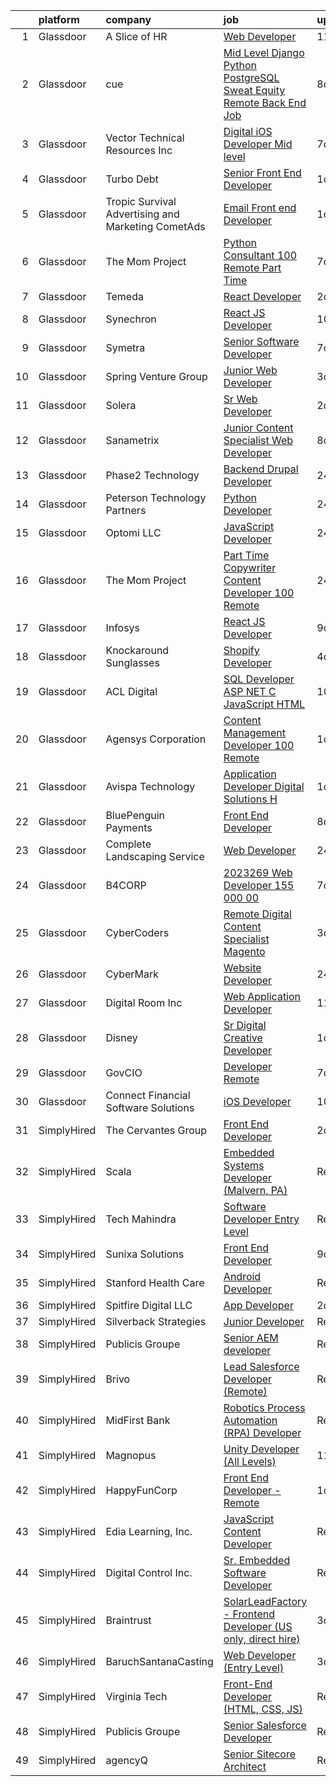 

|    | platform    | company                                              | job                                                                                                                                                                                                                                                                                                                                                                                                                                                                                                                                                                                                                                                                                                                                                                                                                                                                                                                                                                                                                                                                                                                                                                                                                                                                                                                                                                                                | update_time   | location          |
|---:|:------------|:-----------------------------------------------------|:---------------------------------------------------------------------------------------------------------------------------------------------------------------------------------------------------------------------------------------------------------------------------------------------------------------------------------------------------------------------------------------------------------------------------------------------------------------------------------------------------------------------------------------------------------------------------------------------------------------------------------------------------------------------------------------------------------------------------------------------------------------------------------------------------------------------------------------------------------------------------------------------------------------------------------------------------------------------------------------------------------------------------------------------------------------------------------------------------------------------------------------------------------------------------------------------------------------------------------------------------------------------------------------------------------------------------------------------------------------------------------------------------|:--------------|:------------------|
|  1 | Glassdoor   | A Slice of HR                                        | [Web Developer](https://www.glassdoor.com/partner/jobListing.htm?pos=114&ao=1110586&s=58&guid=00000181e1b47054a4bce1f535b26535&src=GD_JOB_AD&t=SR&vt=w&ea=1&cs=1_be63831b&cb=1657349108414&jobListingId=1007967373185&cpc=F5E96E35A1725171&jrtk=3-0-1g7gr8s9mk27p801-1g7gr8saci6i2800-86d67af8ec13191c--6NYlbfkN0CPEiJEzZq4I_K6S6Q9VC1QMfIsI0INZ1UYi7vjgDL48ZJ_Ze1ZOJrRM0PNDsF-_414uTQJsHy_2vfMnyM2DT7XYiFukO6I1dd4Z2styiQ9cNgSOopAmOQXfWRzOSqQzBkcSjerdy7mM8qWircvy0qwzPyFhW0OdQO5UgnpJBr2myPfNdiKD0AiWeiU_KfrV4sGCKwINU9ypIhXQ2agHXTvkHJBy4ii_uCPRbXAkv97kkaqKO6Z7ZZ4KkiYbgzle-lYg1z7PcnZF9uYj21hDCLi8KwS1v4SCCnJdb8csM3rKGtMdH1IfG5ebYdPJ3olG89SMuROGWhJwmGDpihxyXSA_KX4p_m5EdrSyggQmBSBnFDoWbs3OsRqYj284EEBxtZG_uiAhh30HAkQLuYvceLPaq4ZsZEI1RINrbsR8oEPcu2OeJU1LrYlMLickMxcr6RLvUd9_0hizX3c4c8_qtw6Qw4xBV5iqnpwpcWc02bX36AB92inFvfg)                                                                                                                                                                                                                                                                                                                                                                                                                                                                                                                                                           | 11d           | Dayton, OH        |
|  2 | Glassdoor   | cue                                                  | [Mid Level Django   Python   PostgreSQL  Sweat Equity Remote Back End Job ](https://www.glassdoor.com/partner/jobListing.htm?pos=124&ao=1110586&s=58&guid=00000181e1b47054a4bce1f535b26535&src=GD_JOB_AD&t=SR&vt=w&ea=1&cs=1_40faf811&cb=1657349108415&jobListingId=1007973167613&cpc=A0637F14311B9419&jrtk=3-0-1g7gr8s9mk27p801-1g7gr8saci6i2800-ccded6c82736fbf9--6NYlbfkN0DuulVXW0zorKzZBhjCLVUeZ7NW8p90YuVyCa3-Ydwd44wMloTYOIEOkr1JTqGNyHDfc62YAob_IpDPsfmt0dnhP9X171kEGiCajA6DMkizCX1ChDc3lFUHn7a3oZ7BpO8rrar-piFeJO4Ync4sZTKoKm_G20t4tysQzYgwb-jcZBEZlTxIsHrgnzPgeqAdZXGcf_sq_h-4ny_Wo3j4tDj_Fj4Nt5NcGE9lkcKy5NMtiGbVBELKDDURDorHN0v__vfSvuIYSigKfk4KZHa8x1ebUaqvsIMWgM2az5oOWRY1EQTpf7yZXgZ8S8LgG2bNTbuYMDjfnuPKL122dEFLwylbaAJiAVxCIcONiZzq4ojFsM_pgZf10Xlk8sQyU75PoEV_mWV8zndkiKsuJcI_j9nitgs_83RyWFy_UrNf9rGOXQ-Yhtopz9fK2On_7T5gw0Wa_KkDhRmaI5Gef_RkV9KMRZVYmmNLs5MXoJ9-5TezRrqxgp2TSw4gBj5sqfU6s9AskKm7hpUnF910Dyx6IqkeDQbp_Z3pHrcaQshMEB-iueGz4YsJ869pDnpZhz4NGn8%3D)                                                                                                                                                                                                                                                                                                                                                                                                                 | 8d            | Remote            |
|  3 | Glassdoor   | Vector Technical Resources Inc                       | [Digital iOS Developer  Mid level ](https://www.glassdoor.com/partner/jobListing.htm?pos=127&ao=1110586&s=58&guid=00000181e1b47054a4bce1f535b26535&src=GD_JOB_AD&t=SR&vt=w&ea=1&cs=1_1a76d817&cb=1657349108415&jobListingId=1007977627831&cpc=F583A5AE0DDDFE3A&jrtk=3-0-1g7gr8s9mk27p801-1g7gr8saci6i2800-183a4da02c159fa5--6NYlbfkN0CwDmAJad1vrFPjrCyZc1-12O19u5bGDYSMaAKB40LX6SgL_uQ_xlaLZoxDbDiymBS0zMvW8OWz8QIVe9l7JvGRuTcunfzq0c1QY6MmwyXc9bYM2w9lBL9mQttvC7Spo3FqvdMibgbWWUmu-rUGemwOdmecCqFILyqlvKA1xp_fLrfnrh1gz1-mJAzGjJsrBUntA1U18zXu-37DQDfOY9r_RmaPUnBixVVTqeb0jqDXTMC58XTrbRb58hdbQ-xjNn4CIs4xxVmwlzf4qSSEzkc5jwm4MuJAzo8ndLewMrUOgrNuIDylEARAoYY5zvvXGbfoTFkt3LrcDKbQjEomUVoThb-pegOABn3X6QtZUYx0L8VI34nqotuwsitTee5eWAA_z-o0xrBijHx7hAXaQZ2M8RcaRhGp_VQYqd-26zkvgMwAqitK43FQ161wGdFcf4ICHaC_S4b4xSL0u4JrCZzIfrWh3RQS5IrYkqSdA7EShPuI_kwpDu5tUXboGswn2fyxmopcXJzJSLBoVL_PhwnVp3QtiYmz6IY%3D)                                                                                                                                                                                                                                                                                                                                                                                                                                                                                         | 7d            | Vienna, VA        |
|  4 | Glassdoor   | Turbo Debt                                           | [Senior Front End Developer](https://www.glassdoor.com/partner/jobListing.htm?pos=113&ao=1110586&s=58&guid=00000181e1b47054a4bce1f535b26535&src=GD_JOB_AD&t=SR&vt=w&ea=1&cs=1_b6d732e3&cb=1657349108413&jobListingId=1007990338396&cpc=FAE5E775D180B2FB&jrtk=3-0-1g7gr8s9mk27p801-1g7gr8saci6i2800-56a678aecb2c7ea2--6NYlbfkN0AaonzhBBzzs7RnLD97jicPlmOUVDC5mKpqK_FK1omnv5T6hFYqw-JMJYDKYfGfj4kqvrkUjgiliNANLbcHwhXjbGQlNWCQOJIL3sRZ6LV7-M9k1qOa1h1kX-vheUAQDBrMUfqGT_oKRmwvmclczPYtbkOM69Os3gbmuffsRABkNrAI_h9VdLn9ZTkuYNWWpKQZakAr0aZ62Ws5jdC34xJeAWP3Vb7-sVY0332HYWR_uuNCP-ttsD6WBwCOf_B3m_MzfnOABT1eBUHM7pC1O507Ud5bsciADLdqsCLEcqNn5dLfihfzWgPUN0Wn_JK2gpBVFt6ksUt6iQe74C8wXTHmbsttj_WPyo4FDkfCH5hB5e0RvfU6SXzaoK_h3Qt4OozSTb_K85jijNHGc1-kkf3adPLP3h3nQsE66dqZtwc-YytOP4xx5SbyF4U5YrU8ANfDu8lj_6PtgvOjpVcJ5e8IBrRFIa6PL5RsSopHR_AMbM8VxfP0FM2P0FJ9LdtU1PbBK1Il9CD7gg%3D%3D)                                                                                                                                                                                                                                                                                                                                                                                                                                                                                                                  | 1d            | Remote            |
|  5 | Glassdoor   | Tropic Survival Advertising and Marketing   CometAds | [Email   Front end Developer](https://www.glassdoor.com/partner/jobListing.htm?pos=108&ao=1110586&s=58&guid=00000181e1b47054a4bce1f535b26535&src=GD_JOB_AD&t=SR&vt=w&ea=1&cs=1_53e21de3&cb=1657349108413&jobListingId=1007990198755&cpc=03F67E1B243A1AE3&jrtk=3-0-1g7gr8s9mk27p801-1g7gr8saci6i2800-965413a30a203427--6NYlbfkN0CtfjL2VOlLw1E4uIVSucZUdrdvt2SWFEjzpOqVm-g6VxWRbrgW_o8o0IqqU49brhOYyUqgizXs7WNbPiBNYNv9mOL4p_LWG-Cky2gqiT1-d9Qaf33nubacoGxyo9zfuNj7o9cWBC_W4uGvYxcDih18nZxv_EHlhmgz73C2PXMym_q4hnLYbi8Y3ajKRw5e0Vm_g4eY__mAcrIHLFxhZnGu9JGTh7X8g7ZWtvEV0C3fwC1tTBg9ncLuwa8ZnGVIoYFSo-6u509Xzzxmk3VjgdYdduPiGvvTXpyusXObEm7edwU0lSWvarZNn8AQVkA_KaBgWBoLgjTPACUEeiGIjIf7EcB3EVwEeWCH9I5p8MV2wWBG8T79fE7mEHK4HZo9zEfUV3cWWMcW5fkCgQRLzkg4vgAV8UovOuppMdIhK3MNiOa96lolcJWW3Dhyu78IQiA3QveKKCHPdjZHo0e5fxQmT08xKn4cvtR6YHLSvdB9RVX-TBYCIRLnFEGDECrhgfg%3D)                                                                                                                                                                                                                                                                                                                                                                                                                                                                                                                               | 1d            | Miami, FL         |
|  6 | Glassdoor   | The Mom Project                                      | [Python Consultant  100  Remote  Part Time ](https://www.glassdoor.com/partner/jobListing.htm?pos=128&ao=1110586&s=58&guid=00000181e1b47054a4bce1f535b26535&src=GD_JOB_AD&t=SR&vt=w&cs=1_9695de75&cb=1657349108415&jobListingId=1007977665288&cpc=A65DF3A704A48F9B&jrtk=3-0-1g7gr8s9mk27p801-1g7gr8saci6i2800-955e8c973b2ac4c1--6NYlbfkN0BDp_epf89aHDQhKpPegNJQ_ldQpEFZQsM9OcONMGxWx6pU56EKHF58QjVdAUvn2gXo3WatNCyZXwLJz0flVdsNIIt78PC5Xyw5h-S55cWFFsnLDXfgZyq8dvtoIBlYULORm390T26X_SrKG9qK7CztTozZy0vV6GUUZj5gmVaM6rCjXsY1cPwcgC77wvqvOlZbUKwoQMAL-O2__N4ExHuTpUn5qIlVTL3-q-6Wwhkgov1OdcKRKTKvGYN9JnIiLjQwzbSSOA5Nnd9S1pGD3Di6mtVRPU9EbY7pIwRJBVV4UtyJ6lUHJ8qu6rW1DcPi05iK3--DWAc2i55nlTfEl0HJlbZkSZLvVc8KryxYt_A4AHZDzaoNXn_dXpFJ5ekKh--PvCCD1x7GdxXAmQvl_HhxwvlSITUTMupgJ6VcRiSbozIAAfjrjvwwSH99btEag9Np0oz8j45GK8q3Ef7viAAox8we7PUR4yqfcLKTa3Yezt5_az4DsuqtAeORR8zMw3OHW07UAU5Y2O5lKim_xA_EEfOdrchQ1Q0_NA4BHP74VyvYCpXoRsU2zonn1QqjJEqLvuaoECaFIQ%3D%3D)                                                                                                                                                                                                                                                                                                                                                                                                                                       | 7d            | Remote            |
|  7 | Glassdoor   | Temeda                                               | [React Developer](https://www.glassdoor.com/partner/jobListing.htm?pos=109&ao=1110586&s=58&guid=00000181e1b47054a4bce1f535b26535&src=GD_JOB_AD&t=SR&vt=w&ea=1&cs=1_30430d4d&cb=1657349108413&jobListingId=1007987835717&cpc=5EFBB0462F9C6B7A&jrtk=3-0-1g7gr8s9mk27p801-1g7gr8saci6i2800-8efd362505ec4907--6NYlbfkN0Cdyrb_-SYpjIsC7ShR4LTJruqxAexHI1Km_0W0EzpI0TW7AkFEGeTk7U9uX7WBMWb1CWLmVDScP2RJSem67pTjIBS85lMR3Q5ouUbMkiy_LRrLkg7-D_GAFZ8XWoE2sRqttQSVBGEsw8VcgNib9Vr_mkOGZsgAQpXdyOzA8QJAfRVqH_jUMU4pKXOkLqM2Zfxb2B1zosgs8odQ2H8aZ4cCUyxOpWETthCTWGuYhnXGsLLP474L-V0W5-f0JG0MnOYixlRe4vMKOzeaK5hEus6_dMqQUIZg0m4yy15Cmi0JtShTgE5NtlNcskrxVvKTZN3hHyweT1SNb6wiLVZwdJT8lx74JduLJaTrh5mgC6MOT1xYLvOmSiJVFIhku6JsmOFAnR4i7-Kx9vMq0wQUQR0bwjomy_PuExhRTGTVn0IHYZL-ujQsR1MwY06GxwDmfBrNZElBFeHUyVXBgL0KBzm7_jvMWSomZJjK4ej8eCwa47npG4nbXBXM)                                                                                                                                                                                                                                                                                                                                                                                                                                                                                                                                                         | 2d            | Remote            |
|  8 | Glassdoor   | Synechron                                            | [React JS Developer](https://www.glassdoor.com/partner/jobListing.htm?pos=121&ao=1110586&s=58&guid=00000181e1b47054a4bce1f535b26535&src=GD_JOB_AD&t=SR&vt=w&ea=1&cs=1_d17f95e9&cb=1657349108414&jobListingId=1007968335728&cpc=AC285F3A3ECA6BB0&jrtk=3-0-1g7gr8s9mk27p801-1g7gr8saci6i2800-a8c81833d9a166b9--6NYlbfkN0BTd2IEpE8JLL40oeQ4zzPpkgJHcvS777rH89BTm8MqnXWov_kcApvAVkebXd7qJYxNy0_qwu4wql1hVx670LCcahuuhODFllGzfln_hYJeov-KoiteeywrnbBztC6nhxA9VsHj3LeF2XfsEgVqjFnEnFHJCB11yLcmrlMyIT2Z88Df71ttuUoWJfg2De3XErd7KJCKa4Ai27SxuCVuBE6yXKEOL92IPLQ7dN85dtmRTO4CwHPNTV6cdjsrsyapak-fb25W4Bb-Hj4WsFynIxbbDV0uOPO2ckgzODB0Z_WDm4pDUdgC8En57WkDtw5GxIbQ0NeN_V-GYFPMw3SH5vs57b7VLlb-u5v1j0wJFH7fIQi--7gzeyXuD9vsSpM1w1lhniBn_J0JAHhyLLESg6NpEIktWNrFR1eZODCul-k8a-QsjAQkBXpDd84v3UI6dx59rCrYQqFWfQM6BGJiz-Hjsboc_MPKnpiVQJqQhlNZR_7457uK-Nuv)                                                                                                                                                                                                                                                                                                                                                                                                                                                                                                                                                      | 10d           | Remote            |
|  9 | Glassdoor   | Symetra                                              | [Senior Software Developer](https://www.glassdoor.com/partner/jobListing.htm?pos=126&ao=1110586&s=58&guid=00000181e1b47054a4bce1f535b26535&src=GD_JOB_AD&t=SR&vt=w&cs=1_33001952&cb=1657349108415&jobListingId=1007977972681&cpc=451933188B21919D&jrtk=3-0-1g7gr8s9mk27p801-1g7gr8saci6i2800-c1298602c1a3361a--6NYlbfkN0DxLmO7NH_YTtLbOIMvJFqJGEF88__vqD2fZF7JxivJ0azNiCTgnfJhqK52DTe9kl010_gQmWUOW3Mzn_S1PyBm3mmOrXFF80QvGOvXbSSbAhGKaSZJf87AfhjBhB0gfxjWU87tPK7hQPvwPkKyJ8jIzu_RWkaBQMT-ZOGW9Dkr634jT77wo2SkfzDYhZlaPjwtadlua0syNt7oc9tHcxXuJHoB3O7oeu74rAEXM6FLhAIXu4jxBd0jy7dsNJg0VfTk0VaxZUSp3yaqXKkk6lZVad4oCl1J7KA7WUXA16AIZtzlX9ekSZYr4-QkDvavA5bqkUVAa-1s9OM056rI8sow54IQj6ftAweQI97T5vOx3F2IYtChugekrVURHHVDMem8Vj1nwu9Amp45XYzto7WL0JiTqKVJvPen1oG8rAEFauRXFkip0br1m5ZSLTyQ5sde3vn9cTnR3MABBlyc8287dJKnI_Pc7UPq3KwWm8R_z3nL9YoAIl-B6aN_4V4U4v8DfomadDqD-XUIL91GdKAs77bPjiAMQBhcdFVmHHBqWGR9h3KhMN_SCs-wfBUwe6tkfBHiUz68Aw%3D%3D)                                                                                                                                                                                                                                                                                                                                                                                                                                                        | 7d            | Bellevue, WA      |
| 10 | Glassdoor   | Spring Venture Group                                 | [Junior Web Developer](https://www.glassdoor.com/partner/jobListing.htm?pos=110&ao=1110586&s=58&guid=00000181e1b47054a4bce1f535b26535&src=GD_JOB_AD&t=SR&vt=w&ea=1&cs=1_33ac376b&cb=1657349108413&jobListingId=1007985268690&cpc=8795CF9063CD573D&jrtk=3-0-1g7gr8s9mk27p801-1g7gr8saci6i2800-9a4c40f2bd76b41d--6NYlbfkN0AUV8ckJCZpihDIp9yWL2Ht6_QwQ25bEr4ZP34XnC9KfX8kSgy31A9Cp8T8gUsBqtPVM1xvkDojzQjfd9UW1i8ppIw6oH2EePhe9t9C72VZZla92QAENyMRH4oHcSBRbDhc-0Ak4P0IbUpWRgyFRqDw7w_3AoDdXgZaNPG1GkN09NHmrt7Br0izYmjfilEmjxP_W13R7L2uchN-12K0Fp2TzEoITmdXwHF4ZL-tDe4gX7x82K2yRH0enb-RLAHl8Tv2XIcgO2v763KohJksOG0BFibGfufOe0yLjW5N4D8QZ8tk9qjCz8TbzDrTKRFki65_33s3jx7BcJr-732IESMQH0x9CtX1CsX8CN-C4_13PcbfqTQ_l1riNsV1jtNrFTnV3kUO4KgwGhphTNX6I1cv3cLfVLBbYNoXK0iO-_xpxMySn3km9PD2kxYSyWVD6nobN6IMm0C5glCJHSoBnA_Iiz6Hp7rzwYAapuM3vPEvTUX0ybTrF51b)                                                                                                                                                                                                                                                                                                                                                                                                                                                                                                                                                    | 3d            | Remote            |
| 11 | Glassdoor   | Solera                                               | [Sr  Web Developer](https://www.glassdoor.com/partner/jobListing.htm?pos=107&ao=1110586&s=58&guid=00000181e1b47054a4bce1f535b26535&src=GD_JOB_AD&t=SR&vt=w&ea=1&cs=1_7c5ffb1f&cb=1657349108412&jobListingId=1007987446022&cpc=1D891ED3EFC3904E&jrtk=3-0-1g7gr8s9mk27p801-1g7gr8saci6i2800-5b7389fbfefaa543--6NYlbfkN0BnmdtavHRRVmL08UDBmNWRj7xuEAUBRrfZsImji_OO5zKZ3dv2WOds_2guY21y8Ac1XUAqFgfLFtDHWRw6Mt8HzfzevIuBNSKZu6WOeBKRsaI5wUgk5Wqz16orwFls3qb2IwbXtMdyIHE4SsTjqHAFwPbdjKjC6DqpoNyMXzydz2DiA0x2EvStTH1O4En9T7r3Ky_oCpAUc8mDy2zEmmS6kpj7HfO9r-Hk79dbQNuftcqR47acrY0OWCMteFAO-_Whc0ob1xAHhW0lObgppKTGwSHJks2vI7mxTUgH0Dl8QIVps9wXeldN5U3ceB3kh6-1JSVcRbCHQ1sS6x4XtIcPUrPUlzefuAbtWaQYvK6AQN5l__lZTlAIbFEX8X80cIYa0nT4MwjGzPQg9N0zax7YpXD1_zREQ_UeUdsN75oZz_5g2DMxVrphSYU9VJ53aR8TsIZLppCdZ9Q7GRl6BI83oMqET7hYBg80FxIIkqUkHwSGhp1egDes2cdB6xNmo2M%3D)                                                                                                                                                                                                                                                                                                                                                                                                                                                                                                                                         | 2d            | Remote            |
| 12 | Glassdoor   | Sanametrix                                           | [Junior Content Specialist Web Developer](https://www.glassdoor.com/partner/jobListing.htm?pos=119&ao=1110586&s=58&guid=00000181e1b47054a4bce1f535b26535&src=GD_JOB_AD&t=SR&vt=w&ea=1&cs=1_01fde3bd&cb=1657349108414&jobListingId=1007973297537&cpc=8795CF9063CD573D&jrtk=3-0-1g7gr8s9mk27p801-1g7gr8saci6i2800-feec02afaefe8624--6NYlbfkN0CyQKdz8_lqdlgY-c-amsQST66Z8QjChsyYA8vzcGklWI54h1yaGRml5nZ8zCgFfjIOgXqhSjZJh-skiC2lxW7_58zFCYC9iOM41XfcBEeYvAm8MLwOfNCGc_AfJgoz_-CfSctcH7JyVepqvnLvBLKN7lNiOXCdOssTUdVoJKo22ca9fUqE-emWbrCvLmsIfIklkhxsCEXYYZYgotDR_AQEkK7manz7DNp8Ue_jnE4lYmkfi9Um9E4nCoNvnw9QYeF31rdM8qNK3YiyAXJorpeeED1VXBU0d7A2whTVpIRLmrXop6EqCECF0mYF2Zj-2TFsfAptfZjylmgHp_GA9NjyRTI7RzGBAQ2ZY4J5kyOIS0sg3_UB16olrdotu3o9QTBZQMqhkE7ZhoL8q4q3YGXtsVGD9BR7Sx2liCxt53o_Vhmj6srzo0OCLRPlvAd3yqOH5cHZy-DTp_ZKVIOLK_t2Zm0UHsfZO9GtjJkswGf50P5gv0lnOblvGOeEuTYrZQfUYnQoWlsXdW5EUHZOjaap)                                                                                                                                                                                                                                                                                                                                                                                                                                                                                                 | 8d            | Remote            |
| 13 | Glassdoor   | Phase2 Technology                                    | [Backend Drupal Developer](https://www.glassdoor.com/partner/jobListing.htm?pos=106&ao=1110586&s=58&guid=00000181e1b47054a4bce1f535b26535&src=GD_JOB_AD&t=SR&vt=w&ea=1&cs=1_616688c2&cb=1657349108412&jobListingId=1007993224952&cpc=883DC43018083D9A&jrtk=3-0-1g7gr8s9mk27p801-1g7gr8saci6i2800-3d37e1c5d2e8ef37--6NYlbfkN0D5EoDI19pzLD_ZoAvoqM1-O9qeTV9KvYbDAr1-bMzVcZcpAIqXFAz3IAckowdknD-cNvKT3dG5e3B9UhnzZ-Vly5TmQAUG2eT4UFLJBbWVt6D19g2gg4QqReQnz_vIEOTmqDPH-BxUu5Go1oEDVD84EfPLG_zzMHxSMV1Tg7AwNvIHMx40_9K-oMXTEtqt-uEQ9zB2jKdbDfrGcXTIZiOoXCFLgO18WjcUxlHkQI-xyaKIiSlS8yNpYr5eoPG_6lNi1Ho5Q-UFtYQeTH1t-QUQCvKEnxtzbME3tZZIFxYTphoSJYtggF8Y_FMzwPGccsIqWYGSSWhTi-zvDfrtfAl9aQJ1h_SusP4lPwwbNyYIHp-RmUu1HynMtoUEWaNWEhkvdRSG84f_I7K00E_CDwSseiINTS6VGj6mlwPt8XJk7rGG9LhliMb8okUIjjlR9POKpguyup1exTpwdKMR9RhgFXEmaCFkQ1LMMjF__V6Z9GtJW_GHJAAMxKHZmGvwg_2WVmmdlt9_8g%3D%3D)                                                                                                                                                                                                                                                                                                                                                                                                                                                                                                                    | 24h           | Remote            |
| 14 | Glassdoor   | Peterson Technology Partners                         | [Python Developer](https://www.glassdoor.com/partner/jobListing.htm?pos=104&ao=1110586&s=58&guid=00000181e1b47054a4bce1f535b26535&src=GD_JOB_AD&t=SR&vt=w&ea=1&cs=1_596b344b&cb=1657349108412&jobListingId=1007993023114&cpc=74FD5BE86273CE52&jrtk=3-0-1g7gr8s9mk27p801-1g7gr8saci6i2800-c9dd015ebbf4d78d--6NYlbfkN0AgtsfPTMZ7iDcp1X4T-0K4CYWuscf9rvuaH0n-fMkMyKnr7WxHRcz12wTe7OJE2COclRnZbWt6zhrmUDmm57NnGmY-jfkbnRsN1gT_1WhpBNyqIyrzJB-rdQjlP5x-Y0prizYrHGH1O98aMXZn9W5-jDh2WcNtJsvuTB-mx4Y9OVxRYUDI8VrLlRvleQwGgzYLLfRYgfIre5-_nJkkMOA731HpKifW6mSXLBMvhAjm3PzWIM-_BnSMVC4cjZtVbPgy0ZY58q2zggXuK8zbTxmDO25sU6g5Uv6v9NoA7ySJcTI0vzbSMe3uyvzsXbo4DCCgHAUGJiQfxktJwuUFn5Q-tHImZpKVJyhFpaNhtCX-v3jkJ7tA6tYwUiMVmevBcFGmFCJ1dOgQXh48woB4ROX4emmP0h_I1KK2BHP9_vJ5q3La5UhVEWmb7h-fwC29Pxrg5baAm4K9WGjREX1SXb23x6ej3XZW9hVlccC9kGrsu3nm2Yh6ESKkDSCFgPNBKWE3QxhEAlw0lvmQ7t8ZgCzQ)                                                                                                                                                                                                                                                                                                                                                                                                                                                                                                                        | 24h           | Remote            |
| 15 | Glassdoor   | Optomi  LLC                                          | [JavaScript Developer](https://www.glassdoor.com/partner/jobListing.htm?pos=103&ao=1110586&s=58&guid=00000181e1b47054a4bce1f535b26535&src=GD_JOB_AD&t=SR&vt=w&ea=1&cs=1_28157bc9&cb=1657349108412&jobListingId=1007992904494&cpc=EA19F5B90D514204&jrtk=3-0-1g7gr8s9mk27p801-1g7gr8saci6i2800-bc47d9fe18345e6c--6NYlbfkN0ABo9hwUNanPGkCQI67OmbVgFpIbquL34ApRYekullhGMf6Rh2gTkLnzANl5ihfJqUBH0kDrsAvNVgNnj_mZvoOpqqgJd2flmBmsNYDinhUu8AE4jRT80jfeSMM1sX8pMI0yoW5h7lREa4wNvLntq4McAxARWpP4cpx2f9emrmgBQq5GIECfr3zNrLIhHMmHG-p6hK1pMtCEk22tYE6Qs90S_67DQxnxWenIER6R3tfM6oEOlnBvCYr3h6JViDNX4EkTqiVIUwQ7J9pxu5LFxC69q7SOFBuqJFJMI-GpkLnnvKcUhxH5zXR3hLYPoNjGEoEETmpJtvv7PDfbSPX3RRFGHPbqbr7HlTFF4vnHEtCY4TJHqhvO4kJPptyTNJ0AxVY3BDNQHxo6BTb2SjriMxWiitN9Mcx9hCZABGxpEfQvGvDsHUFdp3erDUb6aXxXyTyUwogEYzU1kZqcxX9_KE5bC9TjchT_WjJu8T530hDAFRlgUMMy-aiSSsVgYo1Hg1MpC0KwcDI0w%3D%3D)                                                                                                                                                                                                                                                                                                                                                                                                                                                                                                                        | 24h           | Remote            |
| 16 | Glassdoor   | The Mom Project                                      | [Part Time Copywriter   Content Developer  100  Remote ](https://www.glassdoor.com/partner/jobListing.htm?pos=122&ao=1110586&s=58&guid=00000181e1b47054a4bce1f535b26535&src=GD_JOB_AD&t=SR&vt=w&cs=1_adbe63f4&cb=1657349108414&jobListingId=1007992896589&cpc=B101C867B3EF2D75&jrtk=3-0-1g7gr8s9mk27p801-1g7gr8saci6i2800-08f27fb898d3da86--6NYlbfkN0BDp_epf89aHDQhKpPegNJQ_ldQpEFZQsM9OcONMGxWx6pU56EKHF58QjVdAUvn2gUPZvkpLnIZqRpEBumJ7wnyCFndNFmzgMG-4PBQNWg5SmblCJL2o0EXpE36nxPuI4wpLycW4lLK58SsD3SRXGpAp00cXcEacjUP33Cpp2ujiXt9o3cEVJ3oSH-eTon1tdzLm5GtMxkC1cIKo4y5-qsfH2RcnCyGaNyYNrtzDuU2gFavamdBZWkxi_vmwOqBcHupvfn8J0Qsl01Rz4A2xiMEvhczsPWRTYiPR-dT0C5ogIdGMxY21sQDvLfXdc8kv02oALLztdURIb_9aFmUm0h8zY9bGByQN-emN1Dj3FQ6k15neHKrKxgqi7DUNDkn-TC5oR9uLQzP00qRsTYxJsiGgFFho6RP38fuxuShC5Wo_6mevp-Qb8b0dXUT_dWL2ZubFn8ngqtzdGxrDjQHsv9CU2u6QzDD35xbeadUVt3iaT6Xew0QD1Hw_17b6I5TaQq818NNEktV_bBV0w1xfb_hSUkiAM-VO2_jcluT3tplzYEhZ743Z4T-gw3qfs_YBFzhBNCCw3pNXbPNocr6QnSx)                                                                                                                                                                                                                                                                                                                                                                                                                       | 24h           | Remote            |
| 17 | Glassdoor   | Infosys                                              | [React JS Developer](https://www.glassdoor.com/partner/jobListing.htm?pos=102&ao=1110586&s=58&guid=00000181e1b47054a4bce1f535b26535&src=GD_JOB_AD&t=SR&vt=w&cs=1_6baa9b32&cb=1657349108411&jobListingId=1007970980773&cpc=C5C93DE40C8A001B&jrtk=3-0-1g7gr8s9mk27p801-1g7gr8saci6i2800-6811bcd1e7065570--6NYlbfkN0DFi1nmQQWK2fa3N4W3y7EUOEocZkWPqKP_f_xZ7ne8RaE0RclXOYKClVBnZ02SZVInWMnntObdigtbiJUqHqllGlkiPgCcdb_aIAbglorzevfzBJabJx5R3DfFQEm8m3MGo0xmmZttLb8ttpBT4nFyOLqaucdDGvzL2beIsDXXtky9zOb-7jTblFWdP3yuvqi1PqxfT8tI4q64wmm73tJ8RHFrxgOiu_lTLWRS_0gzxFgPf6fFStKVU7G1pBfGzOhHBRmddVyzQT-apbN28K722rinEt9K6TkL67UQJud22HxCLglgGju8VvCUg7TX0VGvfhcKbdfH1a_BBIGeu8fkXscebz3Xuj3hGIm1Kah5Q8Mng94K41ZFfqshb3KC_MabGC1uRLc_ynvlMYJO1mN6988fS_7dOqVFOMkxOCDIpil3wPGZfu_DCH6KVC-JpHP38l1nhvQDJVr5Mo2autg48IP1fzT7iIzlrhDFGPqQWTLta03Kyv6ZMpB_oFILdg_bynTjV3_6ZuHUeDuChJ1wjzr5g6H4wUNfhQ6ClPr_8_JkhSlUTf8g)                                                                                                                                                                                                                                                                                                                                                                                                                                                                                           | 9d            | Remote            |
| 18 | Glassdoor   | Knockaround Sunglasses                               | [Shopify Developer](https://www.glassdoor.com/partner/jobListing.htm?pos=112&ao=1110586&s=58&guid=00000181e1b47054a4bce1f535b26535&src=GD_JOB_AD&t=SR&vt=w&ea=1&cs=1_9a2f9f29&cb=1657349108414&jobListingId=1007983072782&cpc=1120CD366D53BFD9&jrtk=3-0-1g7gr8s9mk27p801-1g7gr8saci6i2800-478d0a40f0d9c385--6NYlbfkN0BaSlSXHm0Aik3EcFuqdijfHLd50UF76ZOHb_R4G6C-prD44ik0oacYri2OOrEPZrNUmBUs7HJ_Q63hLQU1XCKM1X1cZ_EOd6sUOlZnfLmYqBfrxzqBbtWPoKQnXkzVVnKbXEQRZgdnjqxZyetVIsEftALj6DpJiUnddAHWHXXBd8_stXSHZmKLJbnWcA0bPmNCo7D2N4skO3jnbIsNTpTNIi_5FYPJdttS_UvH83pcog2rZH2RRqpUuqUvM-H4rHKGWl4Qh08Af_c8QZhEzitn1wcwN7PqFTJIfZAzhLSxHXbz91Z28GTVrvEYpjL6KOe3E_z0lBXXGheqfPJVTa6tR2mV8Nc5x8s_7koHuhbEvQ9V34rLu4on562ZyieTy6lCD0vabMGj9xfUkOajzLoF-r2UjGVOMyICBQWS6ucYZfN5UC6YjTDgb1pdUhGwqF890k1fz8A16Hd_dr2WlnmDyIFZRz6GTAnxEUSBZth-MWkaTbnni-lk)                                                                                                                                                                                                                                                                                                                                                                                                                                                                                                                                                       | 4d            | Remote            |
| 19 | Glassdoor   | ACL Digital                                          | [SQL Developer  ASP NET C    JavaScript  HTML ](https://www.glassdoor.com/partner/jobListing.htm?pos=117&ao=1110586&s=58&guid=00000181e1b47054a4bce1f535b26535&src=GD_JOB_AD&t=SR&vt=w&ea=1&cs=1_8f6650ea&cb=1657349108414&jobListingId=1007968835833&cpc=2CAED5C921A5F994&jrtk=3-0-1g7gr8s9mk27p801-1g7gr8saci6i2800-48ec7227caac597d--6NYlbfkN0Aba5oU64R_O9Kj8y6RMdSSFXuPwn88DcWu9IRDlipDHjxHIIFB0atBqVJ04z1yB383673MDTQyoHmBZEfEZ6ccLgpOUi6nyPwgauIIJ8mY2rXe4rJpe_fPFQoCW7LoAkFn2s-pNg-w5mq3QVIyLn1DPwC8x3KWb3znshnu_on5BXNAJFOR-5QqSeRBEH_N72hq8lrB0MJiJP3tUF11splnXORtdyvIS1B5uAmuy5QRwUhle-a8R1R1lbJ0Dg1qTkEyArkuTs5iIT3emo1d6unOrcurJIrrHRru_iYYq1RmoWG0DMRGJ4WwFabHWhwKsUAbX15suaC3QrfsLq9nQKnSxUvPLqE3JiFvU1QuMZv1a0hE-CIOO926tgXXoO7F6js7zFn4usxxnKx-FPH254rAN5zu3XxMjAm9RplYMonXM6lVZirlSZGl_lcswytdaWRdhP7MwWbT1n2m7JRx7jKcgzpOJZay6AzqLwQdxdQVm_xTy2_G-n68ZCAikSQknTRsncZYwS0Kr5E2-Ma1WblX)                                                                                                                                                                                                                                                                                                                                                                                                                                                                                           | 10d           | Remote            |
| 20 | Glassdoor   | Agensys Corporation                                  | [Content Management Developer   100  Remote](https://www.glassdoor.com/partner/jobListing.htm?pos=129&ao=1110586&s=58&guid=00000181e1b47054a4bce1f535b26535&src=GD_JOB_AD&t=SR&vt=w&ea=1&cs=1_c91d6c8f&cb=1657349108415&jobListingId=1007990043140&cpc=9DC6E4D8324653EE&jrtk=3-0-1g7gr8s9mk27p801-1g7gr8saci6i2800-0c1c47d36eb2f0f8--6NYlbfkN0B1Vi2Tg_TR5fwhNGL2d3MVdJ1FVBqV83PBGVCkGDe93icknkNDeHE4jXYp9tRHNpoVJnXRHsF0N5M_oLJcGx1GzPAgbesdQ8lpybSnKsC-TCPCvmprnXQznrHDSQorBx9wkh4IKhNmaeoorXbC_eSBTlEdPVE1ewo3LHLDE2uDEvA29IOMV3WmXhGaDOSVpXHGeGtqSRPcIwn6iwTEesoqnr7rtPX1HecG02PPorQ16Wf1T9QAWMbINQIvzAP-Bt8ZyqLdRtQ_f4pMn7QNImI7aIkg9KWK-yJ2EjKkH8Kni1Q_NEECDREhGm3X98RUtUExoK3ds0AAPSuYuPQCcug3yfyUKPnS7ooRbGg86ird23Nl2QYMpn_a5rk-3mGZeRzBvRUkeDhvf0Rnrfcn8K0Yyn9FQfSYVdLn0Nb_Usb_EdTn5Pj0B9FOTDe8yniH6yygxd11oBdwWsMIuGcrUsQ5ZmFU50H-ckGcSr7kWc3py9FjumiKNn3nn6w3nsipN5A%3D)                                                                                                                                                                                                                                                                                                                                                                                                                                                                                                                | 1d            | Remote            |
| 21 | Glassdoor   | Avispa Technology                                    | [Application Developer   Digital Solutions  H ](https://www.glassdoor.com/partner/jobListing.htm?pos=116&ao=1110586&s=58&guid=00000181e1b47054a4bce1f535b26535&src=GD_JOB_AD&t=SR&vt=w&ea=1&cs=1_0c304b60&cb=1657349108414&jobListingId=1007991453745&cpc=8D52E76475A7E842&jrtk=3-0-1g7gr8s9mk27p801-1g7gr8saci6i2800-b77c037b49951b39--6NYlbfkN0Dj2d0qKPEJP0fpBViK7V-TZwXvjpwqshPgAnSSx4qW-KrhPkyDM9HZN_F8jkueVAQrqcr5L4Ke9c0gRfdceLYUqHtfu7VLa49Hj_W0wrS2iU_bqYUk5AEECGlj9Jrf3HlhNcj_NxCtKbU7W6LNqhTrSuxrjNXutPhQ49Aze3pgeGmsfs0wdyATLcrihZ8qzqGd50IM-5Uz2K60vFwsH05xh3dwVhdXlnW4brlwxfFVv65P45J0Xir4Z7aBKKnT9WXwCV3MjT6BqoZ5qQtwMEJXL04P4nvE9uOnQAucd3dYeXaDQGrvYsKkaOP0wW7kNVEyjTE7Ep08MHqd-EIfBl0dCti8mztrsHnhw63e0Nxwd109PVCa_OBknxDIjWWQ2FLexRai7g-8qMXPFG5ODZ8nzMU2fb8ZTFpvghz6nSmYaWeBZ6KNOD5tlyDkFzRqd0JLbeI2cvKG6VnyVUp8ZSm_)                                                                                                                                                                                                                                                                                                                                                                                                                                                                                                                                                           | 1d            | Seattle, WA       |
| 22 | Glassdoor   | BluePenguin Payments                                 | [Front End Developer](https://www.glassdoor.com/partner/jobListing.htm?pos=118&ao=1110586&s=58&guid=00000181e1b47054a4bce1f535b26535&src=GD_JOB_AD&t=SR&vt=w&ea=1&cs=1_68422a52&cb=1657349108414&jobListingId=1007973180887&cpc=BAEB662971763A76&jrtk=3-0-1g7gr8s9mk27p801-1g7gr8saci6i2800-bec19568db7afb50--6NYlbfkN0Aq6z2I6aaSdGvTb2MJ-K4Y_h8ITfbvXNFHb1SV7WXVusPb0a4xSqlTW0lqksRleZbAA3a2GpKmnYpVv2FdvvGlLVhdW37GpEYZyzttZ4OrgCJy_WEcpmXy60i-kTGkvChSmGJEa5kVJqIL9zhPpZBY4aHlDBjKIWc060WPaPbh1OpbGF2hGY6PY_YvbKNokpio-CLEZ6wsS5E2EHsIeuRenrt2Dra_IFfJk3kg8zt4cRrBkEmkQtL1L9AKvryU2VSijLnDF89xi1Afs1YVVyXe4ov6RvKVh04WiLfTaHOZYGxi4AX1cDAdmNrKhcukc1CHTDKjVV65EA27CwxsF1xsdjp-guPz-Kn_O2gTAyy4S2ms1yU-nSiN0rOT42pAMr0m29gmJje2uAy3e2iHSEVYFfwa5vTp6o2SnVaP7QsfpppFkte94faBmu8XOAMXPPxwXzfOJQQsPTRmP1iNppyD192DAmRlpCFZOLniPi77NhiqFKs_8KLwU1VX9hPCSfM%3D)                                                                                                                                                                                                                                                                                                                                                                                                                                                                                                                                       | 8d            | Saint Louis, MO   |
| 23 | Glassdoor   | Complete Landscaping Service                         | [Web Developer](https://www.glassdoor.com/partner/jobListing.htm?pos=123&ao=1110586&s=58&guid=00000181e1b47054a4bce1f535b26535&src=GD_JOB_AD&t=SR&vt=w&ea=1&cs=1_49ee8b8e&cb=1657349108415&jobListingId=1007993215564&cpc=0FE1F5EA2BC84A01&jrtk=3-0-1g7gr8s9mk27p801-1g7gr8saci6i2800-6c763927133f8acf--6NYlbfkN0DZSNLqDqFMsJas2_oByf1z19lQwc96Sdc0LnDByQBuWSfvqKo2aPh6DBWfd5huZ99LR_QAJi33s04gPuZujfpeuiKPqaxqRmLseimxFM6hsgeSxiT5_Ru7pAFrV3XLStPrvFQKmgwMEPGVMVvj9NGIhDHl884waIa_nRkFsKNseGBHJDg21KR8Ks9m_wLHf2By5IY2utAR1zz_9Td_DbGbmYDTOAhYHZMQOS9YV8FpxaVRg5nXiNQkiebgZ949I8yTt3Ac2JKI7LYcDSCBKuiww4YyM-DpOd8jQI6m6WlzNX50EYUp4ywWT0-6t94PSngo5nnyc_8WGFvFwOSzJkPbK0ub2KBlyoXYb1MywgpiG3afb_gSCG6kUbZd-HinMVGQ1539Fr0GBSPr1qGyWzPWwxVc6DlFBC7P3-E_7CLOLtJM2yKu7DRjC8cKMAW5XqewwSfqEwbt2vhRbKwAgFSUoNN38gqZHm85d2IvQ8ODRTa8IDDeJOqb7cEKASmB8so%3D)                                                                                                                                                                                                                                                                                                                                                                                                                                                                                                                                             | 24h           | Bowie, MD         |
| 24 | Glassdoor   | B4CORP                                               | [2023269 Web Developer  155 000 00](https://www.glassdoor.com/partner/jobListing.htm?pos=111&ao=1110586&s=58&guid=00000181e1b47054a4bce1f535b26535&src=GD_JOB_AD&t=SR&vt=w&cs=1_7b92336d&cb=1657349108413&jobListingId=1007977975407&cpc=F41FEAB56D215062&jrtk=3-0-1g7gr8s9mk27p801-1g7gr8saci6i2800-f51d3a03eb5d5012--6NYlbfkN0BBcNHvdcwdm3ewH9kjvka83ftEJjxlat_DdA1S80VRS6k0mxP7wnwmAsSRP66qfkx5Ty9tdxhPL681ET_DSHrS66bWHFC91qowA5MFn8MKm7_B6izfPlu9lqMJB4ZT_goDuUiwSDKqPlqaogzwOaYnADS6cz4is_T-3coaHvjjHxlI8Ai-tq1ZIIQufnXAfRB4YB4Tlm1N4vXV3nZb0CbGjWO0eXrJdbnKBhewwqed-Z6PSXJLQZDBuXbR4zo6usbhBsbOu3kaWPkxBhJx3lZ9QYNzxyuN-HMPKrZg6uynFnNSHZCWiNpFBXo1wlhXwMdAaKeC2gxyd2D6o8DIDA5qD0rr2lfbPt5eErlc-3osepYSudBxgdLjhqfOkM6qfNN1LWX31SgGMI0Fzyik-Kkl9rVKz3AXcfXF-CewnjCcwgjCB0Aief3v4sO1-5ZxxeGclmUlnYIhgW2o8TupXy30Q5jW2BVW1cVO9NzhD99sDg%3D%3D)                                                                                                                                                                                                                                                                                                                                                                                                                                                                                                                                                | 7d            | Laurel, MD        |
| 25 | Glassdoor   | CyberCoders                                          | [Remote Digital Content Specialist   Magento](https://www.glassdoor.com/partner/jobListing.htm?pos=130&ao=1110586&s=58&guid=00000181e1b47054a4bce1f535b26535&src=GD_JOB_AD&t=SR&vt=w&ea=1&cs=1_87d2751e&cb=1657349108415&jobListingId=1007985384924&cpc=FA84DF7EA1EC2398&jrtk=3-0-1g7gr8s9mk27p801-1g7gr8saci6i2800-493fbcb95beb6b90--6NYlbfkN0CpFJQzrgRR8WqXWK1qKKEqALWJw739KlKqr2H-MSI4eoBlI4EFrmor2FYZMP3muM3nsBG02Gh-cRF5JHDWMw5yJPflTG8PpMrDdRFpTmZo7kT6GPh5wPSV4gmOtVueXRPJZz8xbrhsJW73GIQ19gasX8zhPA2hhMk99OXLWOSPxJje4oAo3jpKHA_5bp_wLXLogJCSUIiHY4Im5XvoW4Bl5Qbm5Z-zctSRVF00B_URKBslbXM725qKZ6EuU7_sHxOL2uSOVnqy32K8JqpX2-NJHGm5KUVNU5wDnrOFNQQ8Dw_lJP0gKpyxr-odKn1pSB4AZw20_5yD8QfgguxH1FV2MnjGxEj1beH8Vp5h8ao3jm23SAJi6K4bCl_q_VFBqFB2KFzdbndED2tpNfO_XhB0K00yA9Aycpu_anRunL-KvgpOBmVSLjOB5ZX2ERSfXEkHIrOrYqCyllKjllBsIGa0fG5Cj8isph8Xy5ia5Of6C0y5U47S7TPkOG7M_Cf_-BHYw-7k_kJrumX1c8qFiNjCkGV03EU4DUgrElYvnRIsW4PiYirlfhL98kUuKDXgsd_kIV6bi6G3uaDVbOFJ30qah7XcIthqI51cCoUlcSziRtcQYNFstYjEDoo0cfrssEXrEqgbCnP3KAvxtxS6KMYK2Hy0tlQ1FefdIfQ1NwymsAiBk92aI4q5wCoAqHK-YsibCEL3Ij_Ya97SO5vJzEhakhKfl59k9fAKEw31nT9UavpWsKhGAZSScII6WfKqUN6yLsAsYZKD3iH9UPFHBVYtif9b4VguetHCVSL8oySefxMUSWRZbXQxFb9EBsxuy4Ai-AuFoAfezqQzQN2uiDU0ZAa-1ld_ZfhGlWyHbhRW6p2v9OMpJdReZa_xdptaOZ7qWOZs3zr3EyANNsALtjzBvhB5-_mvook1-HNxt_5LH1gUDg5Sx-CHLHEvVrXC2_CWNDg3F4mHFFHXPYOI8b5drxKaaC1nz9Pdhg33NBUYMA%3D%3D) | 3d            | Austin, TX        |
| 26 | Glassdoor   | CyberMark                                            | [Website Developer](https://www.glassdoor.com/partner/jobListing.htm?pos=101&ao=1110586&s=58&guid=00000181e1b47054a4bce1f535b26535&src=GD_JOB_AD&t=SR&vt=w&ea=1&cs=1_9c62684d&cb=1657349108411&jobListingId=1007993499492&cpc=A5952EFD17A85363&jrtk=3-0-1g7gr8s9mk27p801-1g7gr8saci6i2800-5cf106f655cd9fe4--6NYlbfkN0ANIbb1xTttE9EFyQwziEYLWqBlt2uoA1ekMm0BBvW-U2nG_TsVICFcgVbiDxT7pFZOkEUqn5U19W9mf2VuXVyAoT4MCV8DSv8zgXgQ33Yua0W_wrOIF7eIdvvQ9eh-1P57PYrTLbzvILahDuCFxYbm_XD2lVIgnCn_q7rvu5VCO-c_p0g-YUfaTleoolTiL3D2tLw6Myt-6HjPRs95dMAIe4E0rAcob8ZjUCAOSmvNooj__TSfbuqr_Qjsd3XonNbsW-jFoyzoI62OwI-OTPqUo7Xi5FCCurBgKPXjlIVyXrQDCNszbAyQCpCtyo6T5-5xwOvgyJWZ0pM22fsI5GLwh1iT8jq_MM_lshVRohEPert_6nH-rjCcQrwu-3EjcHWP16tHzi9oGv7NqhwsDAfEso6qyAGi2XggTsEpzs0ANJF0gRIns_OaAej5HIoIYHdoOdVKcMgp01mB5dr0kkT4f_1KUsSenYNpyxUX4QdGrkk8R3SVcKpJQh8p3bi9bFw%3D)                                                                                                                                                                                                                                                                                                                                                                                                                                                                                                                                         | 24h           | Phoenix, AZ       |
| 27 | Glassdoor   | Digital Room Inc                                     | [Web Application Developer](https://www.glassdoor.com/partner/jobListing.htm?pos=115&ao=1110586&s=58&guid=00000181e1b47054a4bce1f535b26535&src=GD_JOB_AD&t=SR&vt=w&ea=1&cs=1_bc3eaf6b&cb=1657349108414&jobListingId=1007967207643&cpc=C4A69CCDBB3B9599&jrtk=3-0-1g7gr8s9mk27p801-1g7gr8saci6i2800-d886859f0338703b--6NYlbfkN0BUKWF4wmtJ03M3JxUrae3Nc_zaAbIW8Q8sWOl0l7hjFu2xfHVC9sq4bROGGqLnNjQRjyXD4OoL_tX0nuA4Ho0DCw_FL2pYLFJiY2NQUZWiOokGl4lHFUiF-lJ08Gj4FDrrb59MPhjKe5HIqp4VzGEM0VB7NjEaB7PnGSVfyTvAdnHZaPOzi0Xy8Tepb3oNrwLBOcd81FsaOTFxt5fO_qbyDmlyxFs_A-8tKyRjaisQ1P9WZaHym6VUTYPGf3a-yZCPjBXiAWzAUM3Uqny6VOR76atrTS5jMy4fr5R-dQDQIKnvK8dvoJyNeB1ik5rrJYF1Vl73pRSS0webCx9QELT-29cpzzP9SbstKvkNmthIH43vEXxbMJTtcccoyNdGc-0nMSZlzeQhg0lggtJvT9xODv6gfUwhzaZw9KLpqZQlGeLd3BKSjZ3gx-YpVM-nYXmk9ky2vku5n5K2DrlSxK4IwhdBHeJZPErfVsiP5qCRI-R6ArGx6MSP09nTSyN0xQg%3D)                                                                                                                                                                                                                                                                                                                                                                                                                                                                                                                                 | 11d           | Remote            |
| 28 | Glassdoor   | Disney                                               | [Sr Digital Creative Developer](https://www.glassdoor.com/partner/jobListing.htm?pos=120&ao=1110586&s=58&guid=00000181e1b47054a4bce1f535b26535&src=GD_JOB_AD&t=SR&vt=w&cs=1_9c88bb76&cb=1657349108414&jobListingId=1007991366663&cpc=FD1C1DA32C38CFA7&jrtk=3-0-1g7gr8s9mk27p801-1g7gr8saci6i2800-f896c20340fa27d8--6NYlbfkN0DAFTyt7pbDCC2JPO79CSdi1dIb81yjczP5qsKcZIxgiRd1qisRd4re16D_VG3-wzUmZso8q9AdBM1iQYCWp-hbaCBTMu0jbeS3oGCfHXQc8gWjnRcrneDp04aLNSRuZ6rKtsaUl2o1tq8gl992pFfqLqnH2jYyGGF40AbQ1ecVuStmh0Xn4UV2phw69aKr-tpQCLu2qaIPfZEACxsjOdaToj6FXYJ-MNQXV4v7ckWA4cYhL2HKI3lSFezYjnhElKvnS5nJVbXCO6o6A3RIunJUEVBZ2qcx1tt300J3qVbCK7kJsMxds61UPLZvmYEprCgx-mmZYuSUcCMhvtuMkAOPHDBmzMj_biEk6DL8qmwrOVNLP2rs2NgMavq3n-7SZrRUs0XDQNe587557JGktM5IMi1kCMMj4DMP_PShxmdyFdWmJQRqyU2uJpnG63rwYr85iMNYQ5de6w%3D%3D)                                                                                                                                                                                                                                                                                                                                                                                                                                                                                                                                                                                    | 1d            | Jacksonville, FL  |
| 29 | Glassdoor   | GovCIO                                               | [Developer  Remote ](https://www.glassdoor.com/partner/jobListing.htm?pos=125&ao=1110586&s=58&guid=00000181e1b47054a4bce1f535b26535&src=GD_JOB_AD&t=SR&vt=w&cs=1_89f1e294&cb=1657349108414&jobListingId=1007976550593&cpc=9C2286EA3771AAF6&jrtk=3-0-1g7gr8s9mk27p801-1g7gr8saci6i2800-a69bb68a72c7e52d--6NYlbfkN0A1nvzNsvV4qyCy1GhW1Freg0uBINZ7OaZ-2zU4Ex1TXTqzZBkkuwHUK3v8PptU9X8XNBUav12ZcwMA2STLtl3xj4cwDTS424ml39GcUK_ziufqhflCFeKORqKr2rtmkXOVU7Tj5-hxgtj44ummh7ejWXUPefUEzNChWDpvkzhP_-jJiX0-d1uiKNavAigVLCaH-7jIuk-Zmu-fcpsOd_5kTgu04mRoXRI2ovnahROXpwaH5rSVFlH4hEIDzlblIgXxi9DteCVxGhPSu55OlzIpz1RL0XjugtEMXmjEcg_U4IqNwotXENzuQhbjWlmpgGu--VcgvvXKWAsIMideXrdCfTEVQmFwMhXwJ7SbG2ge-fdbOrhDODzrnZA3v417IzY-dz2CgxEAiZlIK8t6rqHHqor9_j5hT0NkZu3iKo5Yp5bQoTYDJhEFJBhCAqpBIPfcUWRIA_ao9WaIgYSo-AyqK-UXYtZU3lgDixoAlJAYY7tRhiLc_vQ2Kj_ZO0c2xq6n2UNJDf5gqw%3D%3D)                                                                                                                                                                                                                                                                                                                                                                                                                                                                                                                               | 7d            | Fairfax, VA       |
| 30 | Glassdoor   | Connect Financial Software Solutions                 | [iOS Developer](https://www.glassdoor.com/partner/jobListing.htm?pos=105&ao=1110586&s=58&guid=00000181e1b47054a4bce1f535b26535&src=GD_JOB_AD&t=SR&vt=w&ea=1&cs=1_91fabc9e&cb=1657349108412&jobListingId=1007968666231&cpc=71D4EE06E32D485A&jrtk=3-0-1g7gr8s9mk27p801-1g7gr8saci6i2800-4a58cdbe13870895--6NYlbfkN0AtlW_omU2Xx3W-19HQ_drmTKCWebiHnmA5lS5PDL5G8awMIg2UWsynrkpp-F6CjHpoXUwhjR3qq7S1hmWKxbJ0a16gngENn1JAP6fOwYKfeKfzCkXY0sQVYcOn50z8Eu-3IdiJmwo-kH_CbNuyYynOL4SrAPNPv7ibuN9du2cEdi_V2EDeuCh50AZciQ1iNTyUN3LPvrfCo_8UJm7RbhndS2QihfNA27fMibqTnXC5pLIR0GR0o1SetXWQLu4Xj9XwHNNkCpkG0vHMOtcSbbYQsYfVPtmcWyzRhp1zi7Z6BpFV3sVRqaYZPIVo1jgh8Y_N3SUfkqUjsvSJf0z8c2jYTz-rnIDGBt9Bk1PAKm9GAD3BXNSie_UfdK-8ZdPAklWSZ9AWkG2FKo1lw2LtjyW6Bh57GvDRAWU5aKdMLDHTxiukkf3vvhcPO-70xPC6usYTiBq5VJKYLDaoMWjdc-049yKWbDq9mBu-6pSOtbograejicdOtiU5Ubkpsi6zS0k%3D)                                                                                                                                                                                                                                                                                                                                                                                                                                                                                                                                             | 10d           | Remote            |
| 31 | SimplyHired | The Cervantes Group                                  | [Front End Developer](https://www.simplyhired.com/job/wOwRLI5r4PcTZOlTITcobz7h-cNnKCalrfByiizvSPr2HaEstSGYDw?q=digital+developer)                                                                                                                                                                                                                                                                                                                                                                                                                                                                                                                                                                                                                                                                                                                                                                                                                                                                                                                                                                                                                                                                                                                                                                                                                                                                  | 2d            | San Juan, PR      |
| 32 | SimplyHired | Scala                                                | [Embedded Systems Developer (Malvern, PA)](https://www.simplyhired.com/job/Fu6ZDWaKje5e-i2VfXNVVHDzjWoU1PGkP1tlf2AIXagwxOdkNr4p-g?q=digital+developer)                                                                                                                                                                                                                                                                                                                                                                                                                                                                                                                                                                                                                                                                                                                                                                                                                                                                                                                                                                                                                                                                                                                                                                                                                                             | Recently      | Malvern, PA       |
| 33 | SimplyHired | Tech Mahindra                                        | [Software Developer Entry Level](https://www.simplyhired.com/job/ZaLzIxHveWyzZm1e9H0m64itZuPzaVmJsK7iYyWousA_yAjDYuH0pw?q=digital+developer)                                                                                                                                                                                                                                                                                                                                                                                                                                                                                                                                                                                                                                                                                                                                                                                                                                                                                                                                                                                                                                                                                                                                                                                                                                                       | Recently      | Dallas, TX        |
| 34 | SimplyHired | Sunixa Solutions                                     | [Front End Developer](https://www.simplyhired.com/job/UVRiy-KBZTDk0atF6uo1s9tKkHwdF6bAVBSbt0VN_DLC8LPJotL_xQ?q=digital+developer)                                                                                                                                                                                                                                                                                                                                                                                                                                                                                                                                                                                                                                                                                                                                                                                                                                                                                                                                                                                                                                                                                                                                                                                                                                                                  | 9d            | Remote            |
| 35 | SimplyHired | Stanford Health Care                                 | [Android Developer](https://www.simplyhired.com/job/bixntMy0ujDioU4BjtZEEvVL_r_XDW95SQ5woSmxcbcU1YTvBsekZQ?q=digital+developer)                                                                                                                                                                                                                                                                                                                                                                                                                                                                                                                                                                                                                                                                                                                                                                                                                                                                                                                                                                                                                                                                                                                                                                                                                                                                    | Recently      | Palo Alto, CA     |
| 36 | SimplyHired | Spitfire Digital LLC                                 | [App Developer](https://www.simplyhired.com/job/LsxVycD1N9c1ABN6Ixrk-YRzD9FXHT9TisMT2SF8JrAZiDrg5KtAVg?q=digital+developer)                                                                                                                                                                                                                                                                                                                                                                                                                                                                                                                                                                                                                                                                                                                                                                                                                                                                                                                                                                                                                                                                                                                                                                                                                                                                        | 2d            | Remote            |
| 37 | SimplyHired | Silverback Strategies                                | [Junior Developer](https://www.simplyhired.com/job/pT9TDf9HrI_Qg0Vc9wd2hKYESPoJh8WCLH0uy3543lFj1H5fKINvxw?q=digital+developer)                                                                                                                                                                                                                                                                                                                                                                                                                                                                                                                                                                                                                                                                                                                                                                                                                                                                                                                                                                                                                                                                                                                                                                                                                                                                     | Recently      | Remote            |
| 38 | SimplyHired | Publicis Groupe                                      | [Senior AEM developer](https://www.simplyhired.com/job/YBZmJSjD0hZKSdEJ5bOdwce9p6jidTSSm5XUS73bJVUArzXH8bcb-Q?q=digital+developer)                                                                                                                                                                                                                                                                                                                                                                                                                                                                                                                                                                                                                                                                                                                                                                                                                                                                                                                                                                                                                                                                                                                                                                                                                                                                 | Recently      | Atlanta, GA       |
| 39 | SimplyHired | Brivo                                                | [Lead Salesforce Developer (Remote)](https://www.simplyhired.com/job/cix-xk0AUi4yVtduad8-DyUsAKG6Wzf-ymS7IL3hDnCfXCTeM4pTMQ?q=digital+developer)                                                                                                                                                                                                                                                                                                                                                                                                                                                                                                                                                                                                                                                                                                                                                                                                                                                                                                                                                                                                                                                                                                                                                                                                                                                   | Recently      | Bethesda, MD      |
| 40 | SimplyHired | MidFirst Bank                                        | [Robotics Process Automation (RPA) Developer](https://www.simplyhired.com/job/5glef95-XLZwfntjiHRk2FNyXpYVYEVMbjyEFNJQNj81czgPJS5X9Q?q=digital+developer)                                                                                                                                                                                                                                                                                                                                                                                                                                                                                                                                                                                                                                                                                                                                                                                                                                                                                                                                                                                                                                                                                                                                                                                                                                          | Recently      | Oklahoma City, OK |
| 41 | SimplyHired | Magnopus                                             | [Unity Developer (All Levels)](https://www.simplyhired.com/job/vPypX05jFCjXy9ymS1tlMhP8Zpx81wwzBDbU2anSTS_WypcGgAQCYg?q=digital+developer)                                                                                                                                                                                                                                                                                                                                                                                                                                                                                                                                                                                                                                                                                                                                                                                                                                                                                                                                                                                                                                                                                                                                                                                                                                                         | 11d           | Los Angeles, CA   |
| 42 | SimplyHired | HappyFunCorp                                         | [Front End Developer - Remote](https://www.simplyhired.com/job/3N2-ezkx3iTbXQuO_GNs-t6VCPIUjFZ6fkcuj52mB1u60Zq3lpGCIA?q=digital+developer)                                                                                                                                                                                                                                                                                                                                                                                                                                                                                                                                                                                                                                                                                                                                                                                                                                                                                                                                                                                                                                                                                                                                                                                                                                                         | 1d            | Remote            |
| 43 | SimplyHired | Edia Learning, Inc.                                  | [JavaScript Content Developer](https://www.simplyhired.com/job/Fa_BeO1h2On19_7VY24KT32pmKedGuVPaW516yPqzFjB8UpScGX71w?q=digital+developer)                                                                                                                                                                                                                                                                                                                                                                                                                                                                                                                                                                                                                                                                                                                                                                                                                                                                                                                                                                                                                                                                                                                                                                                                                                                         | Recently      | Remote            |
| 44 | SimplyHired | Digital Control Inc.                                 | [Sr. Embedded Software Developer](https://www.simplyhired.com/job/PboyWzsAqElCiwpTQIQUz4_atthVnWvZnpuytS7xdHrqWLCo0i1SKw?q=digital+developer)                                                                                                                                                                                                                                                                                                                                                                                                                                                                                                                                                                                                                                                                                                                                                                                                                                                                                                                                                                                                                                                                                                                                                                                                                                                      | Recently      | Kent, WA          |
| 45 | SimplyHired | Braintrust                                           | [SolarLeadFactory - Frontend Developer (US only, direct hire)](https://www.simplyhired.com/job/kCbioSoo_RdYMrP22Fzj8KA_gwXTP6zWS_j_1dZOgTXLTNpOhnMXKw?q=digital+developer)                                                                                                                                                                                                                                                                                                                                                                                                                                                                                                                                                                                                                                                                                                                                                                                                                                                                                                                                                                                                                                                                                                                                                                                                                         | 3d            | San Francisco, CA |
| 46 | SimplyHired | BaruchSantanaCasting                                 | [Web Developer (Entry Level)](https://www.simplyhired.com/job/qCWU0h2n3bUnFfCNfUmWRcb0Ru-NXZg3zCEqYc-bTbeLPQwqhr9zBg?q=digital+developer)                                                                                                                                                                                                                                                                                                                                                                                                                                                                                                                                                                                                                                                                                                                                                                                                                                                                                                                                                                                                                                                                                                                                                                                                                                                          | 3d            | Montclair, NJ     |
| 47 | SimplyHired | Virginia Tech                                        | [Front-End Developer (HTML, CSS, JS)](https://www.simplyhired.com/job/keAfqIr0PwX6rJzkJtSBcYqg5-enp1GvCWpSiIOx748XoXh6gwXx7w?q=digital+developer)                                                                                                                                                                                                                                                                                                                                                                                                                                                                                                                                                                                                                                                                                                                                                                                                                                                                                                                                                                                                                                                                                                                                                                                                                                                  | Recently      | Remote            |
| 48 | SimplyHired | Publicis Groupe                                      | [Senior Salesforce Developer](https://www.simplyhired.com/job/Qu8ZlsLrg7i00KANhgp91bqARxfE-sTdbJsPt4FZKL87X-IWnzw6lA?q=digital+developer)                                                                                                                                                                                                                                                                                                                                                                                                                                                                                                                                                                                                                                                                                                                                                                                                                                                                                                                                                                                                                                                                                                                                                                                                                                                          | Recently      | Seattle, WA       |
| 49 | SimplyHired | agencyQ                                              | [Senior Sitecore Architect](https://www.simplyhired.com/job/R2QlpVjc-O74SnpsDE3n2gAwdZjKN0i2yFklUU9k7DMNUizUgp8Kzw?q=digital+developer)                                                                                                                                                                                                                                                                                                                                                                                                                                                                                                                                                                                                                                                                                                                                                                                                                                                                                                                                                                                                                                                                                                                                                                                                                                                            | Recently      | Remote            |